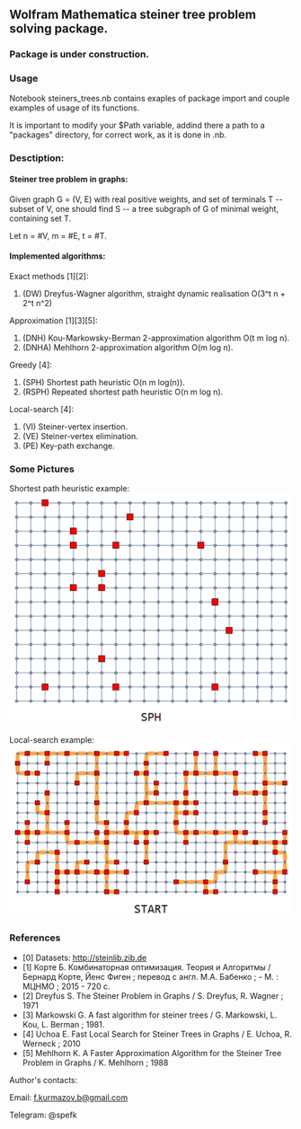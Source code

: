 ## Wolfram Mathematica steiner tree problem solving package.

### **Package is under construction.**

### Usage

Notebook steiners_trees.nb contains exaples of package import and couple examples of usage of its functions.

It is important to modify your $Path variable, addind there a path to a "packages" directory, for correct work, as it is done in .nb.

### Desctiption:

#### Steiner tree problem in graphs:
Given graph G = (V, E) with real positive weights, and set of terminals T -- subset of V, one should find S -- a tree subgraph of G of minimal weight, containing set T.

Let n = #V, m = #E, t = #T.

#### Implemented algorithms:
Exact methods [1][2]:
1. (DW) Dreyfus-Wagner algorithm, straight dynamic realisation O(3^t n + 2^t n^2)

Approximation [1][3][5]:
1. (DNH) Kou-Markowsky-Berman 2-approximation algorithm O(t m log n).
2. (DNHA) Mehlhorn 2-approximation algorithm O(m log n).

Greedy [4]:
1. (SPH) Shortest path heuristic O(n m log(n)).
2. (RSPH) Repeated shortest path heuristic O(n m log n).

Local-search [4]:
1. (VI) Steiner-vertex insertion.
2. (VE) Steiner-vertex elimination.
3. (PE) Key-path exchange.

### Some Pictures

Shortest path heuristic example:
![sph-01](https://github.com/spefk/wolfram_steiner/blob/main/visual/grid_sph.gif)


Local-search example:
![mehlhorn-pevive-grid-01](https://github.com/spefk/wolfram_steiner/blob/main/visual/presentation_mehlhorn_pevive_grid_01.gif)

### References

* [0] Datasets: http://steinlib.zib.de
* [1] Корте Б. Комбинаторная оптимизация. Теория и Алгоритмы / Бернард Корте, Йенс Фиген ; перевод с англ. М.А. Бабенко ; - М. : МЦНМО ; 2015 - 720 с.
* [2] Dreyfus S.  The Steiner Problem in Graphs / S. Dreyfus, R. Wagner ; 1971
* [3] Markowski G. A fast algorithm for steiner trees / G. Markowski, L. Kou, L. Berman ; 1981.
* [4] Uchoa E. Fast Local Search for Steiner Trees in Graphs / E. Uchoa, R. Werneck  ; 2010
* [5] Mehlhorn K. A Faster Approximation Algorithm for the Steiner Tree Problem in Graphs / K. Mehlhorn ; 1988


Author's contacts:

Email: f.kurmazov.b@gmail.com

Telegram: @spefk